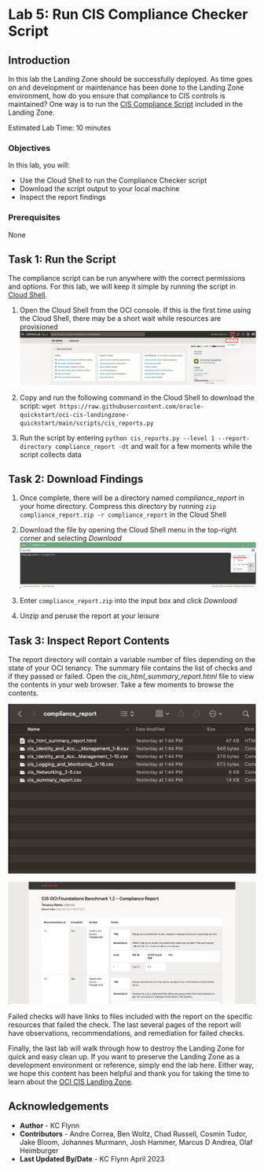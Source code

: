 # Lab 5: Run CIS Compliance Checker Script

## Introduction

In this lab the Landing Zone should be successfully deployed. As time goes on and development or maintenance has been done to the Landing Zone environment, how do you ensure that compliance to CIS controls is maintained? One way is to run the [CIS Compliance Script](https://github.com/oracle-quickstart/oci-cis-landingzone-quickstart/blob/main/compliance-script.md) included in the Landing Zone.

Estimated Lab Time: 10 minutes

### Objectives

In this lab, you will:

- Use the Cloud Shell to run the Compliance Checker script
- Download the script output to your local machine
- Inspect the report findings

### Prerequisites

None

## Task 1: Run the Script

The compliance script can be run anywhere with the correct permissions and options. For this lab, we will keep it simple by running the script in [Cloud Shell](https://docs.oracle.com/en-us/iaas/Content/API/Concepts/devcloudshellintro.htm#Cloud_Shell).

1. Open the Cloud Shell from the OCI console. If this is the first time using the Cloud Shell, there may be a short wait while resources are provisioned ![Cloud Shell Icon](images/cloud_shell.png "Cloud Shell Location")

2. Copy and run the following command in the Cloud Shell to download the script: `wget https://raw.githubusercontent.com/oracle-quickstart/oci-cis-landingzone-quickstart/main/scripts/cis_reports.py`

3. Run the script by entering `python cis_reports.py --level 1 --report-directory compliance_report -dt` and wait for a few moments while the script collects data

## Task 2: Download Findings

1. Once complete, there will be a directory named *compliance_report* in your home directory. Compress this directory by running `zip compliance_report.zip -r compliance_report` in the Cloud Shell

2. Download the file by opening the Cloud Shell menu in the top-right corner and selecting *Download* ![Cloud Shell Menu](images/compliance_download-1.png "Cloud Shell Menu")

3. Enter `compliance_report.zip` into the input box and click *Download*

4. Unzip and peruse the report at your leisure

## Task 3: Inspect Report Contents

The report directory will contain a variable number of files depending on the state of your OCI tenancy. The summary file contains the list of checks and if they passed or failed. Open the *cis_html_summary_report.html* file to view the contents in your web browser. Take a few moments to browse the contents.

![Report Directory](images/report_contents.png "Report directory content")

![Summary Report](images/summary_report.png "Summary report")

Failed checks will have links to files included with the report on the specific resources that failed the check. The last several pages of the report will have observations, recommendations, and remediation for failed checks.

Finally, the last lab will walk through how to destroy the Landing Zone for quick and easy clean up. If you want to preserve the Landing Zone as a development environment or reference, simply end the lab here. Either way, we hope this content has been helpful and thank you for taking the time to learn about the [OCI CIS Landing Zone](https://github.com/oracle-quickstart/oci-cis-landingzone-quickstart).

## Acknowledgements

- __Author__ - KC Flynn
- __Contributors__ - Andre Correa, Ben Woltz, Chad Russell, Cosmin Tudor, Jake Bloom, Johannes Murmann, Josh Hammer, Marcus D Andrea, Olaf Heimburger
- __Last Updated By/Date__ - KC Flynn April 2023
